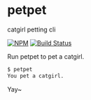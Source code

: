 # petpet
catgirl petting cli

[![NPM](https://nodei.co/npm/petpet.png?mini=true)](https://nodei.co/npm/petpet/)
[![Build Status](https://travis-ci.org/stawberri/petpet.svg?branch=master)](https://travis-ci.org/stawberri/petpet)

Run petpet to pet a catgirl.

```bash
$ petpet
You pet a catgirl.
```

Yay~
